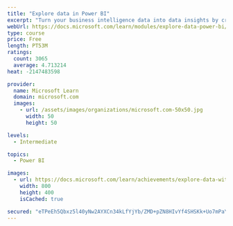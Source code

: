 ```yaml
---
title: "Explore data in Power BI"
excerpt: "Turn your business intelligence data into data insights by creating and configuring Power BI dashboards."
webUrl: https://docs.microsoft.com/learn/modules/explore-data-power-bi/
type: course
price: Free
length: PT53M
ratings:
  count: 3065
  average: 4.713214
heat: -2147483598

provider:
  name: Microsoft Learn
  domain: microsoft.com
  images:
    - url: /assets/images/organizations/microsoft.com-50x50.jpg
      width: 50
      height: 50

levels:
  - Intermediate

topics:
  - Power BI

images:
  - url: https://docs.microsoft.com/learn/achievements/explore-data-with-power-bi-desktop-social.png
    width: 800
    height: 400
    isCached: true

secured: "eTPeEh5Qbxz5l40yNw2AYXCn34kLfYjYb/ZMD+pZN8HIvYf4SHSKk+Uo7mPaYSlr4cTQU4Mo4I5veHTDoDLu7I04JhCg9Q9CTcxHNMAFqJPR1fYNFp+d3O9/SHQxRDDBzKb1kn2gfWGXosUdzONt67AbtrgYvdkikJ2EvL/YGgA0PXEEG8oRYwFp+wPIXzp0J3RsIfd5o1LwwWaCI3oBwDB0K5/pfCc/Ro6v7QUQqrRI+q9F8la0f5a34KvTQG53s+BYsxNOXGIYtFY3SyOePHvVjWLu63WEytXDFFqjgDJla64mpc1qQtrTrq4EJIc2SY+x3HG7r5ULfMbdJZ6c1QFEIUhsf6SrElvCyYd1RzJ5rZJZNxuZ+H3w9/meuoZTgJT0ZSm2zkpjCKJiU5zEkQskjni/19P4XKrB5oKW5o0=;H7WH/JM3Syn6Fkkrf2IoiQ=="
---
```


